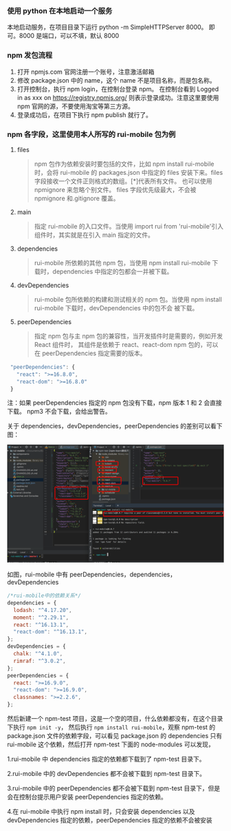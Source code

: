### 使用 python 在本地启动一个服务

本地启动服务，在项目目录下运行 python -m SimpleHTTPServer 8000。
即可。8000 是端口，可以不填，默认 8000

### npm 发包流程

1. 打开 npmjs.com 官网注册一个账号，注意激活邮箱
2. 修改 package.json 中的 name，这个 name 不是项目名称，而是包名称。
3. 打开控制台，执行 npm login，在控制台登录 npm。
   在控制台看到
   Logged in as xxx on https://registry.npmjs.org/
   则表示登录成功。注意这里要使用 npm 官网的源，不要使用淘宝等第三方源。
4. 登录成功后，在项目下执行 npm publish 就行了。

### npm 各字段，这里使用本人所写的 rui-mobile 包为例

1. files
   > npm 包作为依赖安装时要包括的文件，比如 npm install rui-mobile 时，会将 rui-mobile 的 packages.json
   > 中指定的 files 安装下来。files 字段接收一个文件正则格式的数组。[*]代表所有文件。
   > 也可以使用 npmignore 来忽略个别文件。
   > files 字段优先级最大，不会被 npmignore 和.gitignore 覆盖。
2. main

   > 指定 rui-mobile 的入口文件。当使用 import rui from 'rui-mobile'引入组件时，其实就是在引入 main 指定的文件。

3. dependencies
   > rui-mobile 所依赖的其他 npm 包，当使用 npm install rui-mobile 下载时，dependencies 中指定的包都会一并被下载。
4. devDependencies
   > rui-mobile 包所依赖的构建和测试相关的 npm 包。当使用 npm install rui-mobile 下载时，devDependencies 中的包不会
   > 被下载。
5. peerDependencies
   > 指定 npm 包与主 npm 包的兼容性，当开发插件时是需要的，例如开发 React 组件时，
   > 其组件是依赖于 react、react-dom npm 包的，可以在 peerDependencies 指定需要的版本。

```jsx
 "peerDependencies": {
   "react": ">=16.8.0",
   "react-dom": ">=16.8.0"
 }
```

注：如果 peerDependencies 指定的 npm 包没有下载，npm 版本 1 和 2 会直接下载。 npm3 不会下载，会给出警告。

关于 dependencies，devDependencies，peerDependencies 的差别可以看下图：

![image](../../Front-End-Development-Notes/npm-01.png)

如图，rui-mobile 中有 peerDependencies，dependencies，devDependencies

```js
/*rui-mobile中的依赖关系*/
dependencies = {
  lodash: "^4.17.20",
  moment: "^2.29.1",
  react: "^16.13.1",
  "react-dom": "^16.13.1",
};
devDependencies = {
  chalk: "^4.1.0",
  rimraf: "^3.0.2",
};
peerDependencies = {
  react: ">=16.9.0",
  "react-dom": ">=16.9.0",
  classnames: ">=2.2.6",
};
```

然后新建一个 npm-test 项目，这是一个空的项目，什么依赖都没有，在这个目录下执行 `npm init -y`，
然后执行 `npm install rui-mobile`，观察 npm-test 的 package.json 文件的依赖字段，可以看见
package.json 的 dependencies 只有 rui-mobile 这个依赖，然后打开 npm-test 下面的 node-modules 可以发现，

1.rui-mobile 中 dependencies 指定的依赖都下载到了 npm-test 目录下。

2.rui-mobile 中的 devDependencies 都不会被下载到 npm-test 目录下。

3.rui-mobile 中的 peerDependencies 都不会被下载到 npm-test 目录下，但是会在控制台提示用户安装 peerDependencies 指定的依赖。

4.在 rui-mobile 中执行 npm install 时，只会安装 dependencies 以及 devDependencies 指定的依赖，peerDependencies
指定的依赖不会被安装
